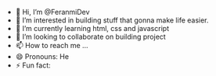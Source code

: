 - 👋 Hi, I’m @FeranmiDev
- 👀 I’m interested in building stuff that gonna make life easier.
- 🌱 I’m currently learning html, css and javascript
- 💞️ I’m looking to collaborate on building project
- 📫 How to reach me ...
- 😄 Pronouns: He
- ⚡ Fun fact: 

<!---
FeranmiDev/FeranmiDev is a ✨ special ✨ repository because its `README.md` (this file) appears on your GitHub profile.
You can click the Preview link to take a look at your changes.
--->
